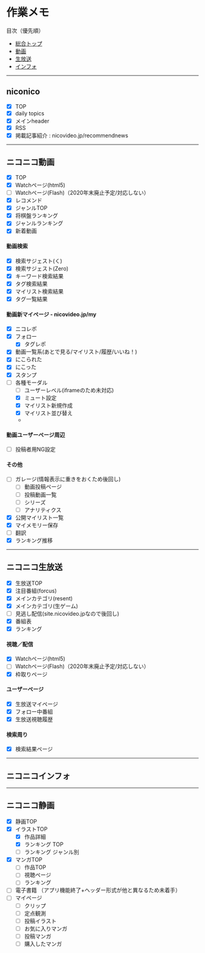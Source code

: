 # 作業メモ

目次（優先順）

- [総合トップ](#niconico)
- [動画](#ニコニコ動画)
- [生放送](#ニコニコ生放送)
- [インフォ](#ニコニコインフォ)

---

## niconico
- [x] TOP
- [x] daily topics
- [x] メインheader
- [x] RSS
- [x] 掲載記事紹介 : nicovideo.jp/recommendnews

---

## ニコニコ動画
- [x] TOP
- [x] Watchページ(html5)
- [ ] Watchページ(Flash)（2020年末廃止予定/対応しない）
- [x] レコメンド
- [x] ジャンルTOP
- [x] 将棋盤ランキング
- [x] ジャンルランキング
- [x] 新着動画

#### 動画検索
- [x] 検索サジェスト(く)
- [x] 検索サジェスト(Zero)
- [x] キーワード検索結果
- [x] タグ検索結果
- [x] マイリスト検索結果
- [x] タグ一覧結果

#### 動画新マイページ - nicovideo.jp/my
- [x] ニコレポ
- [x] フォロー
  - [x] タグレポ
- [x] 動画一覧系(あとで見る/マイリスト/履歴/いいね！)
- [x] にこられた
- [x] にこった
- [x] スタンプ
- [ ] 各種モーダル
  - [ ] ユーザーレベル(iframeのため未対応)
  - [x] ミュート設定
  - [x] マイリスト新規作成
  - [x] マイリスト並び替え
  - 

#### 動画ユーザーページ周辺 
- [ ] 投稿者用NG設定

#### その他
- [ ] ガレージ(情報表示に重きをおくため後回し)
  - [ ] 動画投稿ページ
  - [ ] 投稿動画一覧
  - [ ] シリーズ
  - [ ] アナリティクス
- [x] 公開マイリスト一覧
- [x] マイメモリー保存
- [ ] 翻訳
- [x] ランキング推移

---

## ニコニコ生放送
- [x] 生放送TOP
- [x] 注目番組(forcus)
- [x] メインカテゴリ(resent)
- [x] メインカテゴリ(生ゲーム)
- [ ] 見逃し配信(site.nicovideo.jpなので後回し)
- [x] 番組表
- [x] ランキング

#### 視聴／配信
- [x] Watchページ(html5)
- [ ] Watchページ(Flash)（2020年末廃止予定/対応しない）
- [x] 枠取りページ

#### ユーザーページ
- [x] 生放送マイページ
- [x] フォロー中番組
- [x] 生放送視聴履歴

#### 検索周り
- [x] 検索結果ページ


---

## ニコニコインフォ

---

## ニコニコ静画
- [x] 静画TOP
- [x] イラストTOP
  - [x] 作品詳細
  - [x] ランキング TOP
  - [ ] ランキング ジャンル別
- [x] マンガTOP
  - [ ] 作品TOP
  - [ ] 視聴ページ
  - [ ] ランキング
- [ ] 電子書籍
（アプリ機能終了+ヘッダー形式が他と異なるため未着手）
- [ ] マイページ
  - [ ] クリップ
  - [ ] 定点観測
  - [ ] 投稿イラスト
  - [ ] お気に入りマンガ
  - [ ] 投稿マンガ
  - [ ] 購入したマンガ